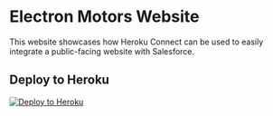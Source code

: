 # Electron Motors Website

This website showcases how Heroku Connect can be used to easily integrate a public-facing website with Salesforce.

## Deploy to Heroku

[![Deploy to Heroku](https://www.herokucdn.com/deploy/button.svg)](https://heroku.com/deploy?template=https://github.com/gabesumner/electron-website/tree/packaging) 